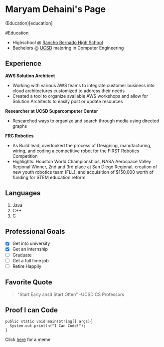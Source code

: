 
# Maryam Dehaini's Page



(Education)[education]


#Education

- Highschool @ [Rancho Bernado High School](https://www.powayusd.com/en-US/Schools/HS/RBHS/HOME)
- Bachelors @ [UCSD](https://ucsd.edu/) majoring in Computer Engineering 

## Experience

**AWS Solution Architect**
- Working with various AWS teams to integrate 
customer business into cloud architectures 
customized to address their needs
- Created a tool to organize available AWS workshops and allow for Solution Architects to easily post or update resources

**Researcher at UCSD Supercomputer Center**
- Researched ways to organize and search through media using directed graphs

**FRC Robotics**
 - As Build lead, overlooked the process of 
Designing, manufacturing, wiring, and coding a 
competitive robot for the FIRST Robotics 
Competition 
- Highlights: Houston World Championships, 
NASA Aerospace Valley Regional Winner, 2nd and 
3rd place at San Diego Regional, creation of new 
youth robotics team (FLL), and acquisition of 
$150,000 worth of funding for STEM education 
reform


## Languages
1. Java
2. C++
3. C

## Professional Goals
- [x] Get into university
- [x] Get an internship
- [ ] Graduate
- [ ] Get a full time job
- [ ] Retire Happily

## Favorite Quote
>"Start Early ansd Start Often" -UCSD CS Professors

## Proof I can Code 
```
public static void main(String[] args){
  System.out.println("I Can Code!");
}
```
Click [here](https://github.com/mdehaini/CSE110/blob/Using_Markdown/meme.jpg) for a meme
